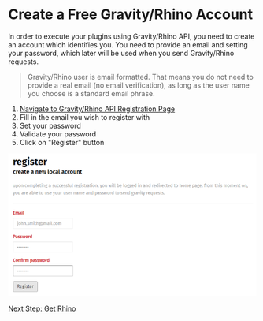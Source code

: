 # Create a Free Gravity/Rhino Account
In order to execute your plugins using Gravity/Rhino API, you need to create an account which identifies you. You need to provide an email and setting your password, which later will be used when you send Gravity/Rhino requests.

> Gravity/Rhino user is email formatted. That means you do not need to provide a real email (no email verification), as long as the user name you choose is a standard email phrase.

1. [Navigate to Gravity/Rhino API Registration Page](https://g-api.azurewebsites.net/Identity/Account/Register)
2. Fill in the email you wish to register with
3. Set your password
4. Validate your password
5. Click on "Register" button

![image_1_0.png](../../images/image_1_0.png)  

[Next Step: Get Rhino](.\Deployment.md)